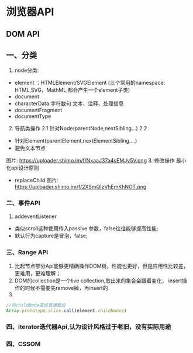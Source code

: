 
# 浏览器API

##  DOM API
## 一、分类
1. node分类:
- element ：HTMLElement/SVGElement
(三个常用的namespace: HTML,SVG，MathML,都会产生一个element子类)
- document
- characterData:字符数句   文本、注释、处理信息
- documentFragment
- documentType

2. 导航类操作
2.1 针对Node(parentNode,nextSibling...)
2.2
- 针对Element(parentElement.nextElementSibling....)
- 避免文本节点

图片: https://uploader.shimo.im/f/NxaaJ37a4sEMJy5V.png
3. 修改操作
最小化api设计原则
- replaceChild
图片: https://uploader.shimo.im/f/2XSmQlzVhEmKhNOT.png

### 二、事件API
1. addeventListener
- 类似scroll这种使用传入passive 参数，false往往能够提高性能;
- 默认行为capture是冒泡，false;

### 三、Range API
1. 比起节点部分Api能够更精确操作DOM树，性能也更好，但是应用性比较差，更难用，更难理解；
2. DOM的collection是一个live collection,取出来的集合会跟着变化，
insert操作的时候不需要先remove掉，再insert的
3. 
```javascript
//将childNode变成普通数组
Array.prototype.slice.call(element.childNodes)
```
### 四、iterator迭代器Api,认为设计风格过于老旧，没有实际用途

### 四、CSSOM